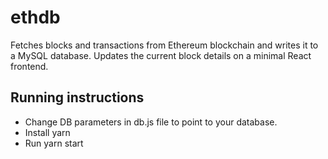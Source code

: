 # ethdb

Fetches blocks and transactions from Ethereum blockchain and writes it to a MySQL database. 
Updates the current block details on a minimal React frontend.

## Running instructions
* Change DB parameters in db.js file to point to your database.
* Install yarn
* Run yarn start
